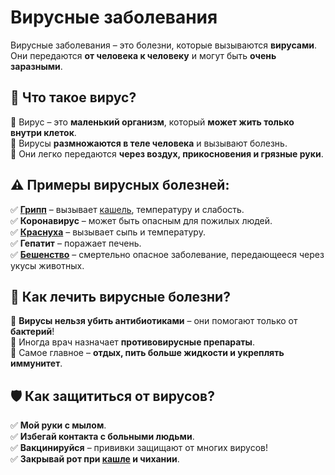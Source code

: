 # Вирусные заболевания

Вирусные заболевания – это болезни, которые вызываются **вирусами**. Они передаются **от человека к человеку** и могут быть **очень заразными**.  

## 🦠 Что такое вирус?
🔹 Вирус – это **маленький организм**, который **может жить только внутри клеток**.  
🔹 Вирусы **размножаются в теле человека** и вызывают болезнь.  
🔹 Они легко передаются **через воздух, прикосновения и грязные руки**.  

## ⚠️ Примеры вирусных болезней:
✅ **[Грипп](gripp.md)** – вызывает [кашель](cough.md), температуру и слабость.  
✅ **Коронавирус** – может быть опасным для пожилых людей.  
✅ **[Краснуха](rubella.md)** – вызывает сыпь и температуру.  
✅ **Гепатит** – поражает печень.  
✅ **[Бешенство](rabies.md)** – смертельно опасное заболевание, передающееся через укусы животных.  

## 💊 Как лечить вирусные болезни?
🔹 **Вирусы нельзя убить антибиотиками** – они помогают только от **бактерий**!  
🔹 Иногда врач назначает **противовирусные препараты**.  
🔹 Самое главное – **отдых, пить больше жидкости и укреплять иммунитет**.  

## 🛡 Как защититься от вирусов?
✅ **Мой руки с мылом**.  
✅ **Избегай контакта с больными людьми**.  
✅ **Вакцинируйся** – прививки защищают от многих вирусов!  
✅ **Закрывай рот при [кашле](cough.md) и чихании**.  
